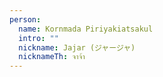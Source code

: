 ```yaml
---
person:
  name: Kornmada Piriyakiatsakul
  intro: ""
  nickname: Jajar (ジャージャ)
  nicknameTh: จาจ้า
---
```


